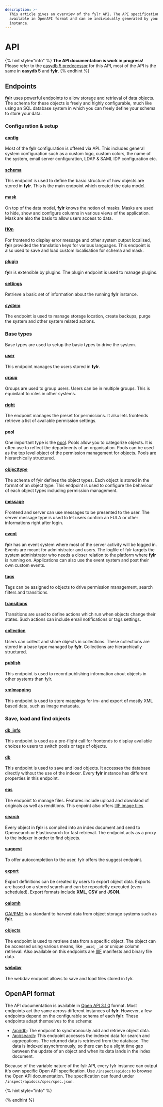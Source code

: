 ```yaml
---
description: >-
  This article gives an overview of the fylr API. The API specification is
  available in OpenAPI format and can be individually generated by your own fylr
  instance.
---
```


# API

{% hint style="info" %}
**The API documentation is work in progress!** Please refer to the [easydb 5 predecessor](https://docs.easydb.de/en/technical/api/) for this API, most of the API is the same in **easydb 5** and **fylr**.
{% endhint %}

## Endpoints

**fylr** uses powerful endpoints to allow storage and retrieval of data objects. The schema for these objects is freely and highly configurable, much like using an SQL database system in which you can freely define your schema to store your data.

### Configuration & setup

#### [config](endpoints/api-config.md)

Most of the **fylr** configuration is offered via API. This includes general system configuration such as a custom logo, custom colors, the name of the system, email server configuration, LDAP & SAML IDP configuration etc.

#### [schema](endpoints/api-schema.md)

This endpoint is used to define the basic structure of how objects are stored in **fylr**. This is the main endpoint which created the data model.

#### [mask](endpoints/api-mask.md)

On top of the data model, **fylr** knows the notion of masks. Masks are used to hide, show and configure columns in various views of the application. Mask are also the basis to allow users access to data.

#### [l10n](endpoints/api-l10n.md)

For frontend to display error message and other system output localised, **fylr** provided the translation keys for various languages. This endpoint is also used to save and load custom localisation for schema and mask.

#### [plugin](../plugin.md)

**fylr** is extensible by plugins. The plugin endpoint is used to manage plugins.

#### [settings](endpoints/api-settings.md)

Retrieve a basic set of information about the running **fylr** instance.

#### [system](endpoints/api-system.md)

The endpoint is used to manage storage location, create backups, purge the system and other system related actions.

### Base types

Base types are used to setup the basic types to drive the system.&#x20;

#### [user](endpoints/api-user.md)

This endpoint manages the users stored in **fylr**.

#### [group](endpoints/api-group.md)

Groups are used to group users. Users can be in multiple groups. This is equivilant to roles in other systems.

#### [right](endpoints/api-right.md)

The endpoint manages the preset for permissions. It also lets frontends retrieve a list of available permission settings.

#### [pool](endpoints/api-pool.md)

One important type is the [pool](../system-data-types/pool-1.md). Pools allow you to categorize objects. It is often use to reflect the departments of an organisation. Pools can be used as the top level object of the permission management for objects. Pools are hierarchically structured.

#### [objecttype](endpoints/api-objecttype.md)

The schema of fylr defines the object types. Each object is stored in the format of an object type. This endpoint is used to configure the behaviour of each object types including permission management.

#### [message](endpoints/api-message.md)

Frontend and server can use messages to be presented to the user. The server message type is used to let users confirm an EULA or other informations right after login.

#### [event](endpoints/api-event.md)

**fylr** has an event system where most of the server activity will be logged in. Events are meant for administrator and users. The logfile of fylr targets the system administrator who needs a closer relation to the platform where **fylr** is running on. Applications can also use the event system and post their own custom events.

#### [tags](endpoints/api-tags.md)

Tags can be assigned to objects to drive permission management, search filters and transitions.

#### [transitions](endpoints/api-transitions.md)

Transitions are used to define actions which run when objects change their states. Such actions can include email notifications or tags settings.

#### [collection](endpoints/api-collection.md)

Users can collect and share objects in collections. These collections are stored in a base type managed by **fylr**. Collections are hierarchically structured.

#### [publish](endpoints/api-publish.md)

This endpoint is used to record publishing information about objects in other systems than fylr.&#x20;

#### [xmlmapping](endpoints/api-xmlmapping.md)

This endpoint is used to store mappings for im- and export of mostly XML based data, such as image metadata.

### Save, load and find objects

#### [db\_info](endpoints/api-db_info.md)

This endpoint is used as a pre-flight call for frontends to display available choices to users to switch pools or tags of objects.

#### [db](endpoints/api-db.md)

This endpoint is used to save and load objects. It accesses the database directly without the use of the indexer. Every **fylr** instance has different properties in this endpoint.

#### [eas](endpoints/api-eas.md)

The endpoint to manage files. Features include upload and downlaod of originals as well as renditions. This enpoint also offers [IIIF image tiles](https://iiif.io/api/image/2.0/).&#x20;

#### [search](endpoints/api-search.md)

Every object in **fylr** is compiled into an index document and send to Opensearch or Elasticsearch for fast retrieval. The endpoint acts as a proxy to the indexer in order to find objects.

#### [suggest](endpoints/api-suggest.md)

To offer autocompletion to the user, fylr offers the suggest endpoint.

#### [export](endpoints/api-export.md)

Export definitions can be created by users to export object data. Exports are based on a stored search and can be repeadetly executed (even scheduled). Export formats include **XML**, **CSV** and **JSON**.

#### [oaipmh](endpoints/api-oaipmh.md)

[OAI/PMH](https://www.openarchives.org/OAI/openarchivesprotocol.html) is a standard to harvest data from object storage systems such as **fylr**.

#### [objects](endpoints/api-objects.md)

The endpoint is used to retrieve data from a specific object. The object can be accessed using various means, like `_uuid`_,_ `_id` or unique column retrieval. Also available on this endpoints are [IIIF](https://iiif.io/api/) manifests and binary file data.

#### [webdav](endpoints/api-webdav.md)

The webdav endpoint allows to save and load files stored in fylr.&#x20;

## OpenAPI format

The API documentation is available in [Open API 3.1.0](https://swagger.io/specification/) format. Most endpoints act the same across different instances of **fylr**. However, a few endpoints depend on the configurable schema of each **fylr**. These endpoints adapt themselves to the schema:

* [/api/db](endpoints/api-db.md): The endpoint to synchronously add and retrieve object data.
* [/api/search](endpoints/api-search.md): This endpoint accesses the indexed data for search and aggregations. The returned data is retrieved from the database. The data is indexed asynchronously, so there can be a slight time gap between the update of an object and when its data lands in the index document.

Because of the variable nature of the fylr API, every fylr instance can output it's own specific Open API specification. Use `/inspect/apidocs` to browse the Open API documentation. The specification can found under `/inspect/apidocs/spec/spec.json`.

{% hint style="info" %}

{% endhint %}
